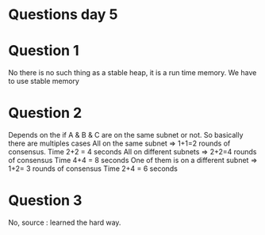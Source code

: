 # Questions day 5

# Question 1
No there is no such thing as a stable heap, it is a run time memory. We have to use stable memory
# Question 2 
Depends on the if A & B & C are on the same subnet or not. So basically there are multiples cases
All on the same subnet => 1+1=2 rounds of consensus. Time 2+2 = 4 seconds
All on different subnets => 2+2=4 rounds of consensus Time 4+4 = 8 seconds
One of them is on a different subnet => 1+2= 3 rounds of consensus Time 2+4 = 6 seconds
# Question 3
No, source : learned the hard way.


